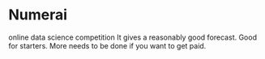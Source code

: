 # Numerai
online data science competition
It gives a reasonably good forecast. Good for starters.
More needs to be done if you want to get paid.
